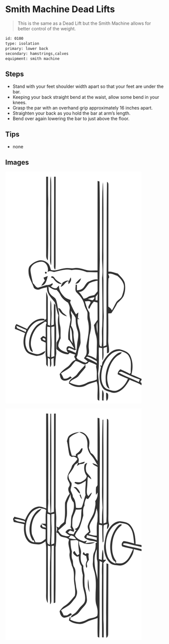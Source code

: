 # Smith Machine Dead Lifts
> This is the same as a Dead Lift but the Smith Machine allows for better control of the weight.

``` 
id: 0100 
type: isolation 
primary: lower back 
secondary: hamstrings,calves 
equipment: smith machine 
``` 

## Steps

 - Stand with your feet shoulder width apart so that your feet are under the bar.
 - Keeping your back straight bend at the waist, allow some bend in your knees.
 - Grasp the par with an overhand grip approximately 16 inches apart.
 - Straighten your back as you hold the bar at arm’s length.
 - Bend over again lowering the bar to just above the floor.

## Tips

 - none

## Images

![](../svg/0100-relaxation.svg)

![](../svg/0100-tension.svg)
